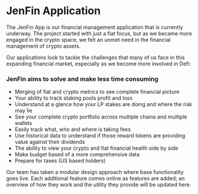 # JenFin Application

The JenFin App is our financial management application that is currently underway. The project started with just a fiat focus, but as we became more engaged in the crypto space, we felt an unmet need in the financial management of crypto assets.

Our applications look to tackle the challenges that many of us face in this expanding financial market, especially as we become more involved in Defi:&#x20;

### JenFin aims to solve and make less time consuming

* Merging of fiat and crypto metrics to see complete financial picture
* Your ability to track staking pools profit and loss
* Understand at a glance how your LP stakes are doing and where the risk may lie
* See your complete crypto portfolio across multiple chains and multiple wallets
* Easily track what, who and where is taking fees
* Use historical data to understand if those reward tokens are providing value against their dividends
* The ability to view your crypto and fiat financial health side by side
* Make budget based of a more comprehensive data
* Prepare for taxes (US based holders)

Our team has taken a modular design approach where base functionality goes live. Each additional feature comes online as features are added; an overview of how they work and the utility they provide will be updated here.
